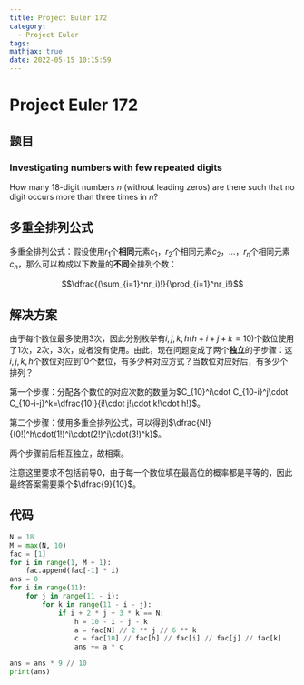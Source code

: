 ```yaml
---
title: Project Euler 172
category:
  - Project Euler
tags:
mathjax: true
date: 2022-05-15 10:15:59
---
```


<escape><!-- more --></escape>

# Project Euler 172

## 题目

### Investigating numbers with few repeated digits

How many $18$-digit numbers $n$ (without leading zeros) are there such that no digit occurs more than three times in $n$?

## 多重全排列公式

多重全排列公式：假设使用$r_1$个**相同**元素$c_1$，$r_2$个相同元素$c_2$，$\dots$，$r_n$个相同元素$c_n$，那么可以构成以下数量的**不同**全排列个数：

$$\dfrac{(\sum_{i=1}^nr_i)!}{\prod_{i=1}^nr_i!}$$

## 解决方案

由于每个数位最多使用$3$次，因此分别枚举有$i,j,k,h(h+i+j+k=10)$个数位使用了$1$次，$2$次，$3$次，或者没有使用。由此，现在问题变成了两个**独立**的子步骤：这$i,j,k,h$个数位对应到$10$个数位，有多少种对应方式？当数位对应好后，有多少个排列？

第一个步骤：分配各个数位的对应次数的数量为$C_{10}^i\cdot C_{10-i}^j\cdot C_{10-i-j}^k=\dfrac{10!}{i!\cdot j!\cdot k!\cdot h!}$。

第二个步骤：使用多重全排列公式，可以得到$\dfrac{N!}{(0!)^h\cdot(1!)^i\cdot(2!)^j\cdot(3!)^k}$。

两个步骤前后相互独立，故相乘。

注意这里要求不包括前导$0$，由于每一个数位填在最高位的概率都是平等的，因此最终答案需要乘个$\dfrac{9}{10}$。

## 代码

```py
N = 18
M = max(N, 10)
fac = [1]
for i in range(1, M + 1):
    fac.append(fac[-1] * i)
ans = 0
for i in range(11):
    for j in range(11 - i):
        for k in range(11 - i - j):
            if i + 2 * j + 3 * k == N:
                h = 10 - i - j - k
                a = fac[N] // 2 ** j // 6 ** k
                c = fac[10] // fac[h] // fac[i] // fac[j] // fac[k]
                ans += a * c

ans = ans * 9 // 10
print(ans)
```
